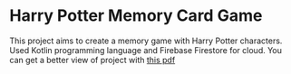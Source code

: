 # Harry Potter Memory Card Game

This project aims to create a memory game with Harry Potter characters. Used Kotlin programming language and Firebase Firestore for cloud. You can get a better view of project with [this pdf](report.pdf)
